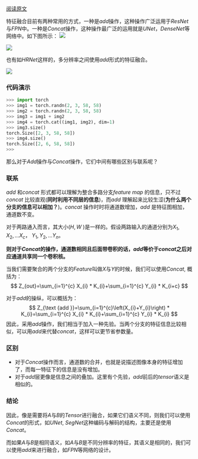 [阅读原文](https://mp.weixin.qq.com/s?__biz=MzkzNDIxMzE1NQ==&mid=2247486240&idx=1&sn=b80be11f0d07b3af8544e17b827fe645&chksm=c241e86cf536617a01b624ff2a60d682bd419cdff0bd65a94ea39e70ae01ee1f38e997742352&scene=178&cur_album_id=1860258784426672132#rd)

特征融合目前有两种常用的方式，一种是$add$操作，这种操作广泛运用于$ResNet$与$FPN$中。一种是$Concat$操作，这种操作最广泛的运用就是$UNet$，$DenseNet$等网络中。如下图所示：
![](https://files.mdnice.com/user/6935/870c20bd-c175-4d39-a11e-c588f000750f.png)

![](https://files.mdnice.com/user/6935/5dc4c88d-b11a-4511-9cf0-110e9835eb0f.png)

也有如$HRNet$这样的，多分辨率之间使用$add$形式的特征融合。

![](https://files.mdnice.com/user/6935/95f65847-5878-41fd-8385-8af2967df8d6.png)



### 代码演示

```python
>>> import torch
>>> img1 = torch.randn(2, 3, 58, 58)
>>> img2 = torch.randn(2, 3, 58, 58)
>>> img3 = img1 + img2
>>> img4 = torch.cat((img1, img2), dim=1)
>>> img3.size()
torch.Size([2, 3, 58, 58])
>>> img4.size()
torch.Size([2, 6, 58, 58])
>>>
```



那么对于$Add$操作与$Concat$操作，它们中间有哪些区别与联系呢？

### 联系

$add$ 和$concat$ 形式都可以理解为整合多路分支$feature$ $map$ 的信息，只不过$concat$ 比较直观(**同时利用不同层的信息**)，而$add$ 理解起来比较生涩(**为什么两个分支的信息可以相加？**)。$concat$ 操作时时将通道数增加，$add$ 是特征图相加，通道数不变。

对于两路通入而言，其大小($H, W$ )是一样的。假设两路输入的通道分别为$X_{1}, X_{2}, … X_{c}$， $Y_{1}, Y_{2},…Y_{n}$。



**则对于$Concat$的操作，通道数相同且后面带卷积的话，$add$等价于$concat$之后对应通道共享同一个卷积核。**

当我们需要聚合的两个分支的$Feature$叫做$X$与$Y$的时候，我们可以使用$Concat$, 概括为：
$$
Z_{out}=\sum_{i=1}^{c} X_{i} * K_{i}+\sum_{i=1}^{c} Y_{i} * K_{i+c}
$$


对于$add$的操纵，可以概括为：
$$
Z_{\text {add }}=\sum_{i=1}^{c}\left(X_{i}+Y_{i}\right) * K_{i}=\sum_{i=1}^{c} X_{i} * K_{i}+\sum_{i=1}^{c} Y_{i} * K_{i}
$$
因此，采用$add$操作，我们相当于加入一种先验。当两个分支的特征信息比较相似，可以用$add$来代替$concat$，这样可以更节省参数量。

### 区别

- 对于$Concat$操作而言，通道数的合并，也就是说描述图像本身的特征增加了，而每一特征下的信息是没有增加。
- 对于$add$层更像是信息之间的叠加。这里有个先验，$add$前后的$tensor$语义是相似的。

### 结论
因此，像是需要将$A$与$B$的$Tensor$进行融合，如果它们语义不同，则我们可以使用$Concat$的形式，如$UNet$, $SegNet$这种编码与解码的结构，主要还是使用$Concat$。

而如果$A$与$B$是相同语义，如$A$与$B$是不同分辨率的特征，其语义是相同的，我们可以使用$add$来进行融合，如$FPN$等网络的设计。


